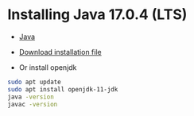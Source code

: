 # Installing Java 17.0.4 (LTS)

- <a href="https://www.oracle.com/java/technologies/downloads/#java17">Java</a>

- <a href="https://download.oracle.com/java/17/latest/jdk-17_linux-x64_bin.deb">Download installation file</a>

- Or install openjdk

```bash
sudo apt update
sudo apt install openjdk-11-jdk
java -version
javac -version
```